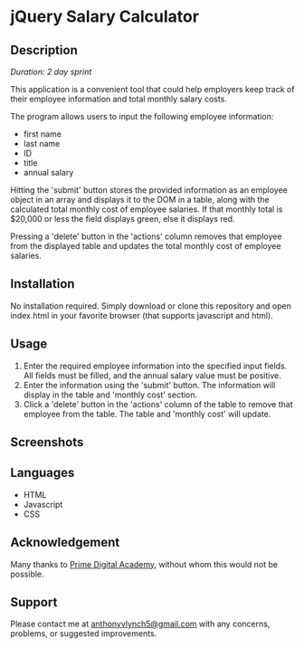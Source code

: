 # jQuery Salary Calculator

## Description

_Duration: 2 day sprint_

This application is a convenient tool that could help employers keep track of their employee information and total monthly salary costs. 

The program allows users to input the following employee information: 
* first name
* last name
* ID
* title
* annual salary

Hitting the 'submit' button stores the provided information as an employee object in an array and displays it to the DOM in a table, along with the calculated total monthly cost of employee salaries. If that monthly total is $20,000 or less the field displays green, else it displays red.

Pressing a 'delete' button in the 'actions' column removes that employee from the displayed table and updates the total monthly cost of employee salaries.

## Installation

No installation required. Simply download or clone this repository and open index.html in your favorite browser (that supports javascript and html).

## Usage

1. Enter the required employee information into the specified input fields. All fields must be filled, and the annual salary value must be positive.
2. Enter the information using the 'submit' button. The information will display in the table and 'monthly cost' section.
3. Click a 'delete' button in the 'actions' column of the table to remove that employee from the table. The table and 'monthly cost' will update.

## Screenshots

[](Pictures/SalaryCalculator1.png)

[](Pictures/SalaryCalculator2.png)

[](Pictures/SalaryCalculator3.png)

## Languages 

* HTML
* Javascript
* CSS 

## Acknowledgement

Many thanks to [Prime Digital Academy](https://www.primeacademy.io/?utm_campaign=brand_search&utm_medium=cpc&utm_source=google&utm_medium=ppc&utm_campaign=Brand+Search&utm_term=prime%20digital%20academy&utm_source=adwords&hsa_mt=e&hsa_kw=prime%20digital%20academy&hsa_grp=34455376016&hsa_tgt=kwd-292678835500&hsa_ad=209774192547&hsa_ver=3&hsa_acc=5885076177&hsa_cam=670836869&hsa_src=g&hsa_net=adwords&gclid=CjwKCAjw4KyJBhAbEiwAaAQbE9A9_CGO-PE_cgrfInn9Py0N73UJJ5vs_0BQomI6E13bOdA_c6EmkRoCJikQAvD_BwE), without whom this would not be possible.

## Support

Please contact me at anthonyvlynch5@gmail.com with any concerns, problems, or suggested improvements.

